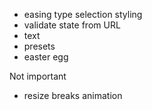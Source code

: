 - easing type selection styling
- validate state from URL
- text
- presets
- easter egg

Not important
- resize breaks animation 
